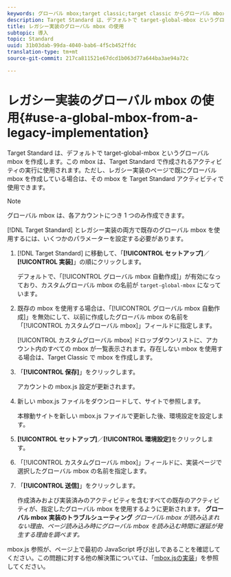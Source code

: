 ```yaml
---
keywords: グローバル mbox;target classic;target classic からグローバル mbox を使用する
description: Target Standard は、デフォルトで target-global-mbox というグローバル mbox を作成します。この mbox は、Target Standard で作成されるアクティビティの実行に使用されます。ただし、レガシー実装のページで既にグローバル mbox を作成している場合は、その mbox を Target Standard アクティビティで使用できます。
title: レガシー実装のグローバル mbox の使用
subtopic: 導入
topic: Standard
uuid: 31b03dab-99da-4040-bab6-4f5cb452ffdc
translation-type: tm+mt
source-git-commit: 217ca811521e67dcd1b063d77a644ba3ae94a72c

---
```



# レガシー実装のグローバル mbox の使用{#use-a-global-mbox-from-a-legacy-implementation}

Target Standard は、デフォルトで target-global-mbox というグローバル mbox を作成します。この mbox は、Target Standard で作成されるアクティビティの実行に使用されます。ただし、レガシー実装のページで既にグローバル mbox を作成している場合は、その mbox を Target Standard アクティビティで使用できます。

>[!NOTE]
>
>グローバル mbox は、各アカウントにつき 1 つのみ作成できます。

[!DNL Target Standard] とレガシー実装の両方で既存のグローバル mbox を使用するには、いくつかのパラメーターを設定する必要があります。

1. [!DNL Target Standard] に移動して、「**[!UICONTROL セットアップ]**／**[!UICONTROL 実装]**」の順にクリックします。

   デフォルトで、「[!UICONTROL グローバル mbox 自動作成]」が有効になっており、カスタムグローバル mbox の名前が `target-global-mbox` になっています。
1. 既存の mbox を使用する場合は、「[!UICONTROL グローバル mbox 自動作成]」を無効にして、以前に作成したグローバル mbox の名前を「[!UICONTROL カスタムグローバル mbox]」フィールドに指定します。

   [!UICONTROL カスタムグローバル mbox] ドロップダウンリストに、アカウント内のすべての mbox が一覧表示されます。存在しない mbox を使用する場合は、Target Classic で mbox を作成します。
1. 「**[!UICONTROL 保存]**」をクリックします。

   アカウントの mbox.js 設定が更新されます。
1. 新しい mbox.js ファイルをダウンロードして、サイトで参照します。

   本稼動サイトを新しい mbox.js ファイルで更新した後、環境設定を設定します。
1. **[!UICONTROL セットアップ]**／**[!UICONTROL 環境設定]**&#x200B;をクリックします。
1. 「[!UICONTROL カスタムグローバル mbox]」フィールドに、実装ページで選択したグローバル mbox の名前を指定します。
1. 「**[!UICONTROL 送信]**」をクリックします。

   作成済みおよび実装済みのアクティビティを含むすべての既存のアクティビティが、指定したグローバル mbox を使用するように更新されます。
   **グローバル mbox 実装のトラブルシューティング** *グローバル mbox が読み込まれない理由、ページ読み込み時にグローバル mbox を読み込む時間に遅延が発生する理由を調べます。*

mbox.js 参照が、ページ上で最初の JavaScript 呼び出しであることを確認してください。この問題に対する他の解決策については、「[mbox.jsの実装](../../../../c-implementing-target/c-implementing-target-for-client-side-web/t-mbox-download/mbox-download.md#task_4EAE26BB84FD4E1D858F411AEDF4B420)」を参照してください。
